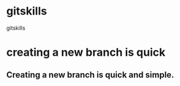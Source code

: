 # gitskills
gitskills
# creating a new branch is quick
## Creating a new branch is quick and simple.
